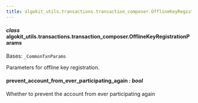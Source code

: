 ```yaml
---
title: algokit_utils.transactions.transaction_composer.OfflineKeyRegistrationParams
---
```

#### *class* algokit_utils.transactions.transaction_composer.OfflineKeyRegistrationParams

Bases: `_CommonTxnParams`

Parameters for offline key registration.

#### prevent_account_from_ever_participating_again *: bool*

Whether to prevent the account from ever participating again